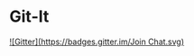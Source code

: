# Git-It
[![Gitter](https://badges.gitter.im/Join Chat.svg)](https://gitter.im/jakehawken/Git-It?utm_source=badge&utm_medium=badge&utm_campaign=pr-badge&utm_content=badge)